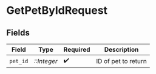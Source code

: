 # GetPetByIdRequest


## Fields

| Field               | Type                | Required            | Description         |
| ------------------- | ------------------- | ------------------- | ------------------- |
| `pet_id`            | *::Integer*         | :heavy_check_mark:  | ID of pet to return |